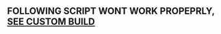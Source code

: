 ## FOLLOWING SCRIPT WONT WORK PROPEPRLY, [SEE CUSTOM BUILD](https://github.com/cebem1nt/rofi/releases/tag/patch)
